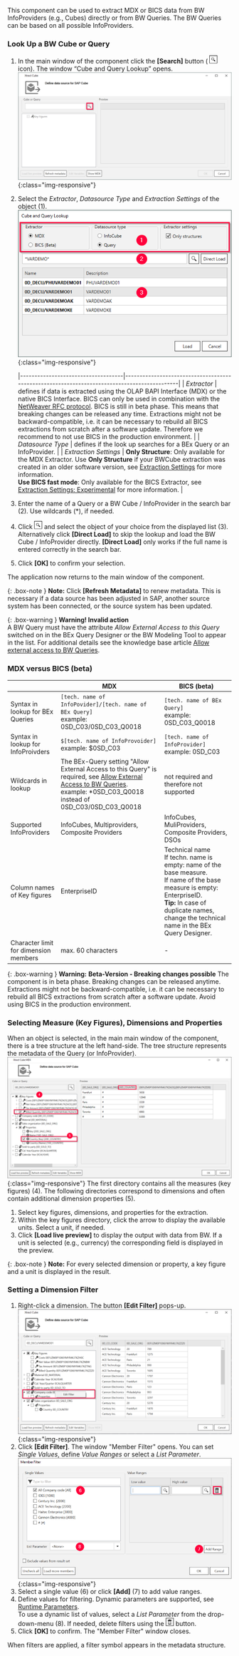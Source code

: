 
This component can be used to extract MDX or BICS data from BW InfoProviders (e.g., Cubes) directly or from BW Queries. 
The BW Queries can be based on all possible InfoProviders.


### Look Up a BW Cube or Query

1. In the main window of the component click the **[Search]** button ( ![magnifying-glass](/img/content/icons/magnifying-glass.png) icon). The window “Cube and Query Lookup” opens.
![Bw-Cube-Data-Source](/img/content/Bw-Cube-Data-Source.png){:class="img-responsive"}
2. Select the *Extractor*, *Datasource Type* and *Extraction Settings* of the object (1).<br>
![Look-Up-Cube](/img/content/xfa/xfa_cube-query-look.png){:class="img-responsive"} 

   |------------------------------------|---------------------------------------------------------------------------------------------|
   | *Extractor*   | defines if data is extracted using the OLAP BAPI Interface (MDX) or the native BICS Interface. BICS can only be used in combination with the [NetWeaver RFC protocol](../introduction/sap-connection). BICS is still in beta phase. This means that breaking changes can be released any time. Extractions might not be backward-compatible, i.e. it can be necessary to rebuild all BICS extractions from scratch after a software update. Therefore we recommend to not use BICS in the production environment. |
   | *Datasource Type* | defines if the look up searches for a BEx Query or an InfoProvider.  | 
   | *Extraction Settings*  | **Only Structure**: Only available for the MDX Extractor. Use **Only Structure** if your BWCube extraction was created in an older software version, see [Extraction Settings](./bw-cube-extraction-settings#extraction-settings) for more information. <br>**Use BICS fast mode**: Only available for the BICS Extractor, see [Extraction Settings: Experimental](./bw-cube-extraction-settings#experimental) for more information.  | 

3. Enter the name of a Query or a BW Cube / InfoProvider in the search bar (2). Use wildcards (*), if needed.
4. Click  ![magnifying-glass](/img/content/icons/magnifying-glass.png) and select the object of your choice from the displayed list (3).<br>
Alternatively click **[Direct Load]** to skip the lookup and load the BW Cube / InfoProvider directly. **[Direct Load]** only works if the full name is entered correctly in the search bar.
5. Click **[OK]** to confirm your selection.

The application now returns to the main window of the component.


{: .box-note }
**Note:** Click **[Refresh Metadata]** to renew metadata. 
This is necessary if a data source has been adjusted in SAP, another source system has been connected, or the source system has been updated.

{: .box-warning }
**Warning! Invalid action**<br>
 A BW Query must have the attribute *Allow External Access to this Query* switched on in the BEx Query Designer or the BW Modeling Tool to appear in the list.
 For additional details see the knowledge base article [Allow external access to BW Queries](https://support.theobald-software.com/helpdesk/KB/View/13800-allow-external-access-to-bw-queries). 

### MDX versus BICS (beta)

|                                    | MDX                                                                                         | BICS (beta)                                        |
|------------------------------------|---------------------------------------------------------------------------------------------|----------------------------------------------------|
| Syntax in lookup for BEx Queries   | `[tech. name of InfoPovider]/[tech. name of BEx Query]` <br /> example: 0SD_C03/0SD_C03_Q0018        | `[tech. name of BEx Query]` <br /> example: 0SD_C03_Q0018   |
| Syntax in lookup for InfoProivders | `$[tech. name of InfoProvoider]`  <br /> example: $0SD_C03                                            | `[tech. name of InfoProvider]` <br /> example: 0SD_C03      |
| Wildcards in lookup                | The BEx-Query setting "Allow External Access to this Query" is required, see [Allow External Access to BW Queries](https://support.theobald-software.com/helpdesk/KB/View/13800-allow-external-access-to-bw-queries). <br /> example: *0SD_C03_Q0018 instead of 0SD_C03/0SD_C03_Q0018                          | not required and therefore not supported           |
| Supported InfoProviders            | InfoCubes, Multiproviders, Composite Providers                                              | InfoCubes, MuliProviders, Composite Providers, DSOs |
| Column names of Key figures           | EnterpriseID                                              | Technical name<br>  If techn. name is empty: name of the base measure.  <br> If name of the base measure is empty: EnterpriseID. <br>**Tip:** In case of duplicate names, change the technical name in the BEx Query Designer. |
| Character limit for dimension members | max. 60 characters      | -      |

{: .box-warning }
**Warning:** **Beta-Version - Breaking changes possible**
The component is in beta phase. Breaking changes can be released anytime.  
Extractions might not be backward-compatible, i.e. it can be necessary to rebuild all BICS extractions from scratch after a software update.
Avoid using BICS in the production environment.

### Selecting Measure (Key Figures), Dimensions and Properties
When an object is selected, in the main main window of the component, there is a tree structure at the left hand-side. 
The tree structure represents the metadata of the Query (or InfoProvider). <br>
![Cube-Details](/img/content/xu/cube-measures.png){:class="img-responsive"}
The first directory contains all the measures (key figures) (4). 
The following directories correspond to dimensions and often contain additional dimension properties (5). <br>

1. Select key figures, dimensions, and properties for the extraction.
2. Within the key figures directory, click the arrow to display the available units. Select a unit, if needed.
3. Click **[Load live preview]** to display the output with data from BW. If a unit is selected (e.g., currency) the corresponding field is displayed in the preview.

{: .box-note }
**Note:** For every selected dimension or property, a key figure and a unit is displayed in the result. 

### Setting a Dimension Filter 
1. Right-click a dimension. The button **[Edit Filter]** pops-up.
![Query Filter](/img/content/cube-query-filter.png){:class="img-responsive"}
2. Click **[Edit Filter]**. The window "Member Filter" opens. You can set *Single Values*, define *Value Ranges* or select a *List Parameter*.
![Query Filter Define](/img/content/xfa/xfa_cube-query-filter-def.png){:class="img-responsive"}
3. Select a single value (6) or click **[Add]** (7) to add value ranges.
4. Define values for filtering. Dynamic parameters are supported, see [Runtime Parameters](./edit-runtime-parameters). <br>
To use a dynamic list of values, select a *List Parameter* from the drop-down-menu (8). If needed, delete filters using the ![dustbin](/img/content/icons/trashbin.png) button.
5. Click **[OK]** to confirm. The "Member Filter" window closes.

When filters are applied, a filter symbol appears in the metadata structure.
